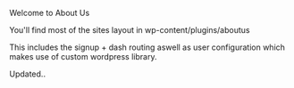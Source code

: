 Welcome to About Us

You'll find most of the sites layout in wp-content/plugins/aboutus

This includes the signup + dash routing aswell as user configuration which makes use of 
custom wordpress library. 

Updated..
